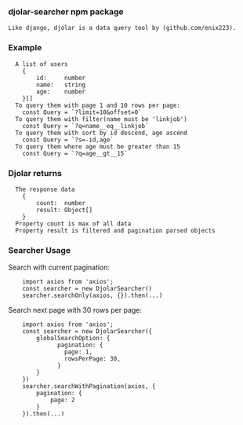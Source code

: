 ### djolar-searcher npm package 


~~~
Like django, djolar is a data query tool by (github.com/enix223).
~~~
### Example
~~~
  A list of users
    {
        id:     number
        name:   string
        age:    number
    }[]
  To query them with page 1 and 10 rows per page:
    const Query = `?limit=10&offset=0`
  To query them with filter(name must be 'linkjob')
    const Query = `?q=name__eq__linkjob`
  To query them with sort by id descend, age ascend
    const Query = `?s=-id,age`
  To query them where age must be greater than 15
    const Query = `?q=age__gt__15`
~~~

### Djolar returns
~~~
  The response data
    {
        count:  number
        result: Object[]
    }
  Property count is max of all data
  Property result is filtered and pagination parsed objects
~~~

### Searcher Usage
  Search with current pagination:
~~~
    import axios from 'axios';
    const searcher = new DjolarSearcher()
    searcher.searchOnly(axios, {}).then(...)
~~~

  Search next page with 30 rows per page:
~~~
    import axios from 'axios';
    const searcher = new DjolarSearcher({
        globalSearchOption: {
              pagination: {
                page: 1,
                rowsPerPage: 30,
              }
        }
    })
    searcher.searchWithPagination(axios, {
        pagination: {
            page: 2
        }
    }).then(...)
~~~




